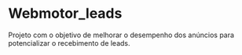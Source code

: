 # Webmotor_leads
Projeto com o objetivo de melhorar o desempenho dos anúncios para potencializar o recebimento de leads.
